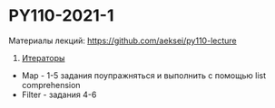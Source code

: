 # PY110-2021-1

Материалы лекций:
https://github.com/aeksei/py110-lecture

1. [Итераторы](https://www.notion.so/1-5e5d5f73ad6d4159a758349e47357302)
  - Map - 1-5 задания поупражняться и выполнить с помощью list comprehension
  - Filter - задания 4-6
